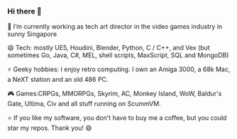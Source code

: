 ### Hi there 👋

🔭 I’m currently working as tech art director in the video games industry in sunny Singapore

😄 Tech: mostly UE5, Houdini, Blender, Python, C / C++, and Vex (but sometimes Go, Java, C#, MEL, shell scripts, MaxScript, SQL and MongoDB)

⚡ Geeky hobbies: I enjoy retro computing. I own an Amiga 3000, a 68k Mac, a NeXT station and an old 486 PC.

🎮 Games:CRPGs, MMORPGs, Skyrim, AC, Monkey Island, WoW, Baldur's Gate, Ultima, Civ and all stuff running on ScummVM. 

⭐ If you like my software, you don't have to buy me a coffee, but you could star my repos. Thank you! 😄

<!--
**robertkist/robertkist** is a ✨ _special_ ✨ repository because its `README.md` (this file) appears on your GitHub profile.

Here are some ideas to get you started:

- 👯 I’m looking to collaborate on ...
- 🤔 I’m looking for help with ...
- 💬 Ask me about ...
- 📫 How to reach me: ...
- 😄 Pronouns: ...
- ⚡ Fun fact: ...
-->
